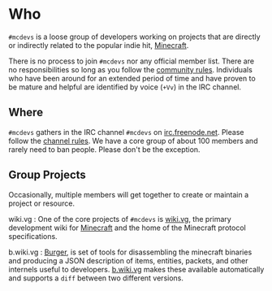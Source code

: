 <!-- Title: mcdevs.org -->
# Who

`#mcdevs` is a loose group of developers working on projects that are directly
or indirectly related to the popular indie hit, [Minecraft][].

There is no process to join `#mcdevs` nor any official member list. There are
no responsibilities so long as you follow the [community rules](/irc/rules).
Individuals who have been around for an extended period of time and have
proven to be mature and helpful are identified by voice (`+Vv`) in the IRC
channel.

## Where

`#mcdevs` gathers in the IRC channel `#mcdevs` on [irc.freenode.net][]. Please
follow the [channel rules](/irc/rules). We have a core group of about 100
members and rarely need to ban people. Please don't be the exception.

## Group Projects

Occasionally, multiple members will get together to create or maintain a
project or resource.

wiki.vg
:   One of the core projects of `#mcdevs` is [wiki.vg][], the primary
    development wiki for [Minecraft][] and the home of the Minecraft
    protocol specifications.

b.wiki.vg
:   [Burger][], is set of tools for disassembling the minecraft
    binaries and producing a JSON description of items, entities, packets,
    and other internels useful to developers. [b.wiki.vg][] makes these
    available automatically and supports a `diff` between two different
    versions.

[minecraft]: http://www.minecraft.net
[irc.freenode.net]: http://www.freenode.net
[wiki.vg]: http://wiki.vg
[burger]: https://github.com/mcdevs/Burger
[b.wiki.vg]: http://b.wiki.vg